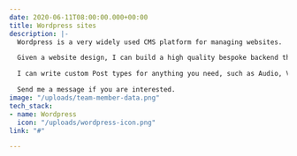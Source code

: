 ```yaml
---
date: 2020-06-11T08:00:00.000+00:00
title: Wordpress sites
description: |-
  Wordpress is a very widely used CMS platform for managing websites.

  Given a website design, I can build a high quality bespoke backend that serves your needs, as well as build out the front end to your design specifications.

  I can write custom Post types for anything you need, such as Audio, Video, People, Places etc. as well as custom plugins to manage your forms.

  Send me a message if you are interested.
image: "/uploads/team-member-data.png"
tech_stack:
- name: Wordpress
  icon: "/uploads/wordpress-icon.png"
link: "#"

---
```

